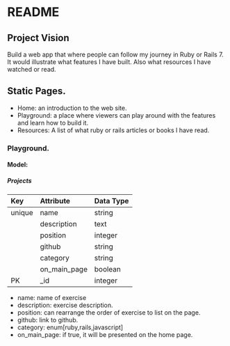 # README

## Project Vision

Build a web app that where people can follow my journey in Ruby or Rails 7. It would illustrate what features I have
built. Also what resources I have watched or read.

## Static Pages.

- Home: an introduction to the web site.
- Playground: a place where viewers can play around with the features and learn how to build it.
- Resources: A list of what ruby or rails articles or books I have read.

### Playground.

#### Model:

##### Projects

| Key    | Attribute    | Data Type |
|:-------|:-------------|:----------|
| unique | name         | string    |
|        | description  | text      |
|        | position     | integer   |
|        | github       | string    |
|        | category     | string    |
|        | on_main_page | boolean   |
| PK     | _id          | integer   |

- name: name of exercise
- description: exercise description.
- position: can rearrange the order of exercise to list on the page.
- github: link to github.
- category: enum[ruby,rails,javascript]
- on_main_page: if true, it will be presented on the home page.



